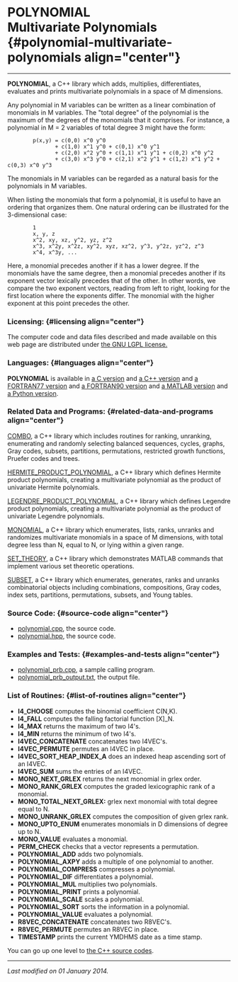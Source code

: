 POLYNOMIAL\
Multivariate Polynomials {#polynomial-multivariate-polynomials align="center"}
========================

------------------------------------------------------------------------

**POLYNOMIAL**, a C++ library which adds, multiplies, differentiates,
evaluates and prints multivariate polynomials in a space of M
dimensions.

Any polynomial in M variables can be written as a linear combination of
monomials in M variables. The "total degree" of the polynomial is the
maximum of the degrees of the monomials that it comprises. For instance,
a polynomial in M = 2 variables of total degree 3 might have the form:

            p(x,y) = c(0,0) x^0 y^0
                   + c(1,0) x^1 y^0 + c(0,1) x^0 y^1 
                   + c(2,0) x^2 y^0 + c(1,1) x^1 y^1 + c(0,2) x^0 y^2
                   + c(3,0) x^3 y^0 + c(2,1) x^2 y^1 + c(1,2) x^1 y^2 + c(0,3) x^0 y^3
          

The monomials in M variables can be regarded as a natural basis for the
polynomials in M variables.

When listing the monomials that form a polynomial, it is useful to have
an ordering that organizes them. One natural ordering can be illustrated
for the 3-dimensional case:

            1
            x, y, z
            x^2, xy, xz, y^2, yz, z^2
            x^3, x^2y, x^2z, xy^2, xyz, xz^2, y^3, y^2z, yz^2, z^3
            x^4, x^3y, ...
          

Here, a monomial precedes another if it has a lower degree. If the
monomials have the same degree, then a monomial precedes another if its
exponent vector lexically precedes that of the other. In other words, we
compare the two exponent vectors, reading from left to right, looking
for the first location where the exponents differ. The monomial with the
higher exponent at this point precedes the other.

### Licensing: {#licensing align="center"}

The computer code and data files described and made available on this
web page are distributed under [the GNU LGPL
license.](../../txt/gnu_lgpl.txt)

### Languages: {#languages align="center"}

**POLYNOMIAL** is available in [a C
version](../../c_src/polynomial/polynomial.html) and [a C++
version](../../cpp_src/polynomial/polynomial.html) and [a FORTRAN77
version](../../f77_src/polynomial/polynomial.html) and [a FORTRAN90
version](../../f_src/polynomial/polynomial.html) and [a MATLAB
version](../../m_src/polynomial/polynomial.html) and [a Python
version](../../py_src/polynomial/polynomial.html).

### Related Data and Programs: {#related-data-and-programs align="center"}

[COMBO](../../cpp_src/combo/combo.html), a C++ library which includes
routines for ranking, unranking, enumerating and randomly selecting
balanced sequences, cycles, graphs, Gray codes, subsets, partitions,
permutations, restricted growth functions, Pruefer codes and trees.

[HERMITE\_PRODUCT\_POLYNOMIAL](../../cpp_src/hermite_product_polynomial/hermite_product_polynomial.html),
a C++ library which defines Hermite product polynomials, creating a
multivariate polynomial as the product of univariate Hermite
polynomials.

[LEGENDRE\_PRODUCT\_POLYNOMIAL](../../cpp_src/legendre_product_polynomial/legendre_product_polynomial.html),
a C++ library which defines Legendre product polynomials, creating a
multivariate polynomial as the product of univariate Legendre
polynomials.

[MONOMIAL](../../cpp_src/monomial/monomial.html), a C++ library which
enumerates, lists, ranks, unranks and randomizes multivariate monomials
in a space of M dimensions, with total degree less than N, equal to N,
or lying within a given range.

[SET\_THEORY](../../cpp_src/set_theory/set_theory.html), a C++ library
which demonstrates MATLAB commands that implement various set theoretic
operations.

[SUBSET](../../cpp_src/subset/subset.html), a C++ library which
enumerates, generates, ranks and unranks combinatorial objects including
combinations, compositions, Gray codes, index sets, partitions,
permutations, subsets, and Young tables.

### Source Code: {#source-code align="center"}

-   [polynomial.cpp](polynomial.cpp), the source code.
-   [polynomial.hpp](polynomial.hpp), the source code.

### Examples and Tests: {#examples-and-tests align="center"}

-   [polynomial\_prb.cpp](polynomial_prb.cpp), a sample calling program.
-   [polynomial\_prb\_output.txt](polynomial_prb_output.txt), the output
    file.

### List of Routines: {#list-of-routines align="center"}

-   **I4\_CHOOSE** computes the binomial coefficient C(N,K).
-   **I4\_FALL** computes the falling factorial function \[X\]\_N.
-   **I4\_MAX** returns the maximum of two I4's.
-   **I4\_MIN** returns the minimum of two I4's.
-   **I4VEC\_CONCATENATE** concatenates two I4VEC's.
-   **I4VEC\_PERMUTE** permutes an I4VEC in place.
-   **I4VEC\_SORT\_HEAP\_INDEX\_A** does an indexed heap ascending sort
    of an I4VEC.
-   **I4VEC\_SUM** sums the entries of an I4VEC.
-   **MONO\_NEXT\_GRLEX** returns the next monomial in grlex order.
-   **MONO\_RANK\_GRLEX** computes the graded lexicographic rank of a
    monomial.
-   **MONO\_TOTAL\_NEXT\_GRLEX:** grlex next monomial with total degree
    equal to N.
-   **MONO\_UNRANK\_GRLEX** computes the composition of given grlex
    rank.
-   **MONO\_UPTO\_ENUM** enumerates monomials in D dimensions of degree
    up to N.
-   **MONO\_VALUE** evaluates a monomial.
-   **PERM\_CHECK** checks that a vector represents a permutation.
-   **POLYNOMIAL\_ADD** adds two polynomials.
-   **POLYNOMIAL\_AXPY** adds a multiple of one polynomial to another.
-   **POLYNOMIAL\_COMPRESS** compresses a polynomial.
-   **POLYNOMIAL\_DIF** differentiates a polynomial.
-   **POLYNOMIAL\_MUL** multiplies two polynomials.
-   **POLYNOMIAL\_PRINT** prints a polynomial.
-   **POLYNOMIAL\_SCALE** scales a polynomial.
-   **POLYNOMIAL\_SORT** sorts the information in a polynomial.
-   **POLYNOMIAL\_VALUE** evaluates a polynomial.
-   **R8VEC\_CONCATENATE** concatenates two R8VEC's.
-   **R8VEC\_PERMUTE** permutes an R8VEC in place.
-   **TIMESTAMP** prints the current YMDHMS date as a time stamp.

You can go up one level to [the C++ source codes](../cpp_src.html).

------------------------------------------------------------------------

*Last modified on 01 January 2014.*
